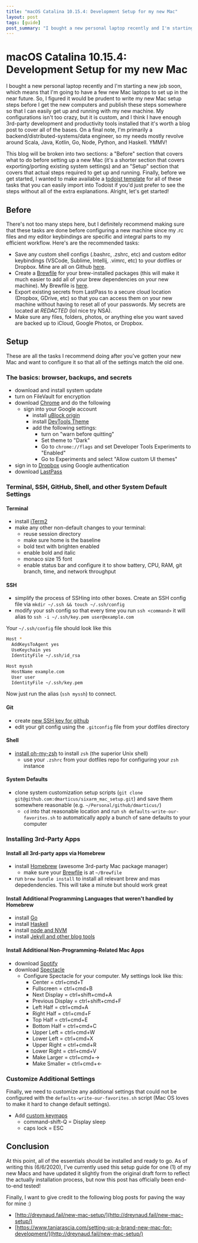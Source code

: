 ```yaml
---
title: "macOS Catalina 10.15.4: Development Setup for my new Mac"
layout: post
tags: [guide]
post_summary: "I bought a new personal laptop recently and I'm starting a new job soon, which means that I'm going to have a few new Mac laptops to set up in the near future.  So, I figured it would be prudent to write my new Mac setup steps before I get the new computers and publish these steps somewhere so that I can easily get up and running with my new machine.  My configurations isn't too crazy, but it is custom, and I think I have enough 3rd-party development and productivity tools installed that it's worth a blog post to cover all of the bases.  On a final note, I'm primarily a backend/distributed-systems/data engineer, so my needs mostly revolve around Scala, Java, Go, Node, Python, and Haskell.  YMMV!"
---
```


# macOS Catalina 10.15.4: Development Setup for my new Mac

I bought a new personal laptop recently and I'm starting a new job soon, which means that I'm going to have a few new Mac laptops to set up in the near future.  So, I figured it would be prudent to write my new Mac setup steps before I get the new computers and publish these steps somewhere so that I can easily get up and running with my new machine.  My configurations isn't too crazy, but it is custom, and I think I have enough 3rd-party development and productivity tools installed that it's worth a blog post to cover all of the bases.  On a final note, I'm primarily a backend/distributed-systems/data engineer, so my needs mostly revolve around Scala, Java, Kotlin, Go, Node, Python, and Haskell.  YMMV!

This blog will be broken into two sections: a "Before" section that covers what to do before setting up a new Mac (it's a shorter section that covers exporting/porting existing system settings) and an "Setup" section that covers that actual steps required to get up and running.  Finally, before we get started, I wanted to make available a [todoist template](https://todoist.com/API/v8.6/import/project_from_url?t_url=https%3A%2F%2Fd1aspxi4rjqbaz.cloudfront.net%2Fa09297b0f06267f2d38f384b86fc5b9f_New%2520Macbook%2520Setup.csv) for all of these tasks that you can easily import into Todoist if you'd just prefer to see the steps without all of the extra explanations.  Alright, let's get started!

## Before

There's not too many steps here, but I definitely recommend making sure that these tasks are done before configuring a new machine since my .rc files and my editor keybindings are specific and integral parts to my efficient workflow.  Here's are the recommended tasks:

* Save any custom shell configs (.bashrc, .zshrc, etc) and custom editor keybindings (VSCode, Sublime, Intellij, .vimrc, etc) to your dotfiles or Dropbox.  Mine are all on Github [here](https://github.com/dmarticus/dotfiles).
* Create a [Brewfile](https://github.com/Homebrew/homebrew-bundle) for your brew-installed packages (this will make it much easier to add all of your brew dependencies on your new machine).  My Brewfile is [here](https://github.com/dmarticus/dotfiles/blob/master/Brewfile).
* Export existing secrets from LastPass to a secure cloud location (Dropbox, GDrive, etc) so that you can access them on your new machine without having to reset all of your passwords.  My secrets are located at *REDACTED* (lol nice try NSA).
* Make sure any files, folders, photos, or anything else you want saved are backed up to iCloud, Google Photos, or Dropbox.

## Setup

These are all the tasks I recommend doing after you've gotten your new Mac and want to configure it so that all of the settings match the old one.

### The basics: browser, backups, and secrets

* download and install system update
* turn on FileVault for encryption
* download [Chrome](https://www.google.com/chrome/) and do the following
  * sign into your Google account
    * install [uBlock origin](https://chrome.google.com/webstore/detail/ublock-origin/cjpalhdlnbpafiamejdnhcphjbkeiagm?hl=en)
    * install [DevTools Theme](https://chrome.google.com/webstore/detail/devtools-theme-zero-dark/bomhdjeadceaggdgfoefmpeafkjhegbo?hl=en-US)
    * add the following settings:
      * turn on "warn before quitting"
      * Set theme to "Dark"
      * Go to `chrome://flags` and set Developer Tools Experiments to "Enabled"
      * Go to Experiments and select "Allow custom UI themes"
* sign in to [Dropbox](https://www.dropbox.com/) using Google authentication
* download [LastPass](https://www.lastpass.com/)

### Terminal, SSH, GitHub, Shell, and other System Default Settings

#### Terminal

* install [iTerm2](https://www.iterm2.com/)
* make any other non-default changes to your terminal:
  * reuse session directory
  * make sure home is the baseline
  * bold text with brighten enabled
  * enable bold and italic
  * monaco size 15 font
  * enable status bar and configure it to show battery, CPU, RAM, git branch, time, and network throughput

#### SSH

* simplify the process of SSHing into other boxes. Create an SSH config file via `mkdir ~/.ssh && touch ~/.ssh/config`
* modify your ssh config so that every time you run `ssh <command>` it will alias to `ssh -i ~/.ssh/key.pem user@example.com`

Your `~/.ssh/config` file should look like this

```sh
Host *
  AddKeysToAgent yes
  UseKeychain yes
  IdentityFile ~/.ssh/id_rsa

Host myssh
  HostName example.com
  User user
  IdentityFile ~/.ssh/key.pem
```

Now just run the alias (`ssh myssh`) to connect.

#### Git

* create [new SSH key for github](https://help.github.com/en/github/authenticating-to-github/generating-a-new-ssh-key-and-adding-it-to-the-ssh-agent)
* edit your git config using the `.gitconfig` file from your dotfiles directory

#### Shell

* [install oh-my-zsh](https://ohmyz.sh/) to install `zsh` (the superior Unix shell)
  * use your `.zshrc` from your dotfiles repo for configuring your `zsh` instance

#### System Defaults

* clone system customization setup scripts (`git clone git@github.com:dmarticus/sixarm_mac_setup.git`) and save them somewhere reasonable (e.g. `~/Personal/github/dmarticus/`)
  * `cd` into that reasonable location and run `sh defaults-write-our-favorites.sh` to automatically apply a bunch of sane defaults to your computer

### Installing 3rd-Party Apps

#### Install all 3rd-party apps via Homebrew

* install [Homebrew](https://brew.sh/) (awesome 3rd-party Mac package manager)
  * make sure your [Brewfile](https://github.com/dmarticus/dotfiles/blob/master/Brewfile) is at `~/Brewfile`
* run `brew bundle install` to install all relevant brew and mas depedendencies.  This will take a minute but should work great

#### Install Additional Programming Languages that weren't handled by Homebrew

* install [Go](https://golang.org/doc/install)
* install [Haskell](https://www.haskell.org/platform/mac.html)
* install [node and NVM](https://www.taniarascia.com/setting-up-a-brand-new-mac-for-development/#nodejs)
* install [Jekyll and other blog tools](https://dylanamartin.com/2020/03/22/installing-jekyll-and-its-toolchain-on-mac-os-catalina.html)

#### Install Additional Non-Programming-Related Mac Apps

* download [Spotify](https://www.spotify.com/us/download/mac/)
* download [Spectacle](https://www.spectacleapp.com/)
  * Configure Spectacle for your computer.  My settings look like this:
    * Center = ctrl+cmd+T
    * Fullscreen = ctrl+cmd+B
    * Next Display = ctrl+shift+cmd+A
    * Previous Display = ctrl+shift+cmd+F
    * Left Half = ctrl+cmd+A
    * Right Half = ctrl+cmd+F
    * Top Half = ctrl+cmd+E
    * Bottom Half = ctrl+cmd+C
    * Upper Left = ctrl+cmd+W
    * Lower Left = ctrl+cmd+X
    * Upper Right = ctrl+cmd+R
    * Lower Right = ctrl+cmd+V
    * Make Larger = ctrl+cmd+->
    * Make Smaller = ctrl+cmd+<-

### Customize Additional Settings

Finally, we need to customize any additional settings that could not be configured with the `defaults-write-our-favorites.sh` script (Mac OS loves to make it hard to change default settings).

* Add [custom keymaps](https://beebom.com/how-modify-or-create-custom-keyboard-layouts-mac/)
  * command-shift-Q = Display sleep
  * caps lock = ESC

## Conclusion

At this point, all of the essentials should be installed and ready to go.  As of writing this (6/6/2020), I've currently used this setup guide for one (1) of my new Macs and have updated it slightly from the original draft form to reflect the actually installation process, but now this post has officially been end-to-end tested!

Finally, I want to give credit to the following blog posts for paving the way for mine :)

* [http://dreynaud.fail/new-mac-setup/](http://dreynaud.fail/new-mac-setup/)
* [https://www.taniarascia.com/setting-up-a-brand-new-mac-for-development/](http://dreynaud.fail/new-mac-setup/)
